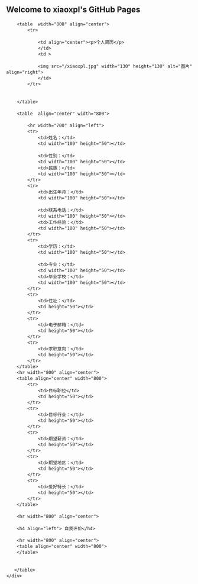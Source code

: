 ## Welcome to xiaoxpl's GitHub Pages
<p>
<body>
	<div>
		
		<table  width="800" align="center">
			<tr>
				
				<td align="center"><p>个人简历</p>
				</td>
				<td >
					
				<img src="/xiaoxpl.jpg" width="130" height="130" alt="图片" align="right">
				</td>
			</tr>
 
 
		</table>
		
		<table  align="center" width="800">
			
			<hr width="700" align="left">
			<tr>
				<td>姓名：</td>
				<td width="100" height="50"></td>
				
				<td>性别：</td>
				<td width="100" height="50"></td>
				<td>民族：</td>
				<td width="100" height="50"></td>
			</tr>
			<tr>
				<td>出生年月：</td>
				<td width="100" height="50"></td>
				
				<td>联系电话：</td>
				<td width="100" height="50"></td>
				<td>工作经验：</td>
				<td width="100" height="50"></td>
			</tr>
			<tr>
				<td>学历：</td>
				<td width="100" height="50"></td>
				
				<td>专业：</td>
				<td width="100" height="50"></td>
				<td>毕业学校：</td>
				<td width="100" height="50"></td>
			</tr>
			<tr>
				<td>住址：</td>
				<td height="50"></td>
			</tr>
			<tr>
				<td>电子邮箱：</td>
				<td height="50"></td>
			</tr>
			<tr>
				<td>求职意向：</td>
				<td height="50"></td>
			</tr>
	    </table>
	    <hr width="800" align="center">
	    <table align="center" width="800">
	        <tr>
				<td>目标职位</td>
				<td height="50"></td>
			</tr>
			<tr>
				<td>目标行业：</td>
				<td height="50"></td>
			</tr>
			<tr>
				<td>期望薪资：</td>
				<td height="50"></td>
			</tr>
			<tr>
				<td>期望地区：</td>
				<td height="50"></td>
			</tr>
			<tr>
				<td>爱好特长：</td>
				<td height="50"></td>
			</tr>
		</table>
			
		<hr width="800" align="center">
		
		<h4 align="left"> 自我评价</h4>
		
		<hr width="800" align="center">
		<table align="center" width="800">
		</table>
 
 
	   </table>
	</div>
</p>



